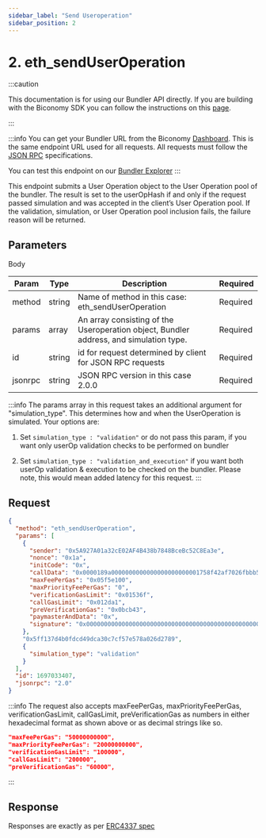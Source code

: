 ```yaml
---
sidebar_label: "Send Useroperation"
sidebar_position: 2
---
```


# 2. eth_sendUserOperation

:::caution

This documentation is for using our Bundler API directly. If you are building with the Biconomy SDK you can follow the instructions on this [page](/Bundler/bundlermethods).

:::

:::info
You can get your Bundler URL from the Biconomy [Dashboard](https://dashboard.biconomy.io/bundlers). This is the same endpoint URL used for all requests. All requests must follow the [JSON RPC](https://www.jsonrpc.org/specification) specifications.

You can test this endpoint on our [Bundler Explorer](/Bundler/explorer)
:::

This endpoint submits a User Operation object to the User Operation pool of the bundler. The result is set to the userOpHash if and only if the request passed simulation and was accepted in the client’s User Operation pool. If the validation, simulation, or User Operation pool inclusion fails, the failure reason will be returned.

## Parameters

Body

| Param   | Type   | Description                                                                            | Required |
| ------- | ------ | -------------------------------------------------------------------------------------- | -------- |
| method  | string | Name of method in this case: eth_sendUserOperation                                     | Required |
| params  | array  | An array consisting of the Useroperation object, Bundler address, and simulation type. | Required |
| id      | string | id for request determined by client for JSON RPC requests                              | Required |
| jsonrpc | string | JSON RPC version in this case 2.0.0                                                    | Required |

:::info
The params array in this request takes an additional argument for "simulation_type". This determines how and when the UserOperation is simulated. Your options are:

1. Set `simulation_type : "validation"` or do not pass this param, if you want only userOp validation checks to be performed on bundler

2. Set `simulation_type : "validation_and_execution"` if you want both userOp validation & execution to be checked on the bundler. Please note, this would mean added latency for this request.
   :::

## Request

```json
{
  "method": "eth_sendUserOperation",
  "params": [
    {
      "sender": "0x5A927A01a32cE02AF4B438b7848BceBc52C8Ea3e",
      "nonce": "0x1a",
      "initCode": "0x",
      "callData": "0x0000189a0000000000000000000000001758f42af7026fbbb559dc60ece0de3ef81f665e00000000000000000000000000000000000000000000000000000000000000000000000000000000000000000000000000000000000000000000000000000060000000000000000000000000000000000000000000000000000000000000002440d097c30000000000000000000000005a927a01a32ce02af4b438b7848bcebc52c8ea3e00000000000000000000000000000000000000000000000000000000",
      "maxFeePerGas": "0x05f5e100",
      "maxPriorityFeePerGas": "0",
      "verificationGasLimit": "0x01536f",
      "callGasLimit": "0x012da1",
      "preVerificationGas": "0x0bcb43",
      "paymasterAndData": "0x",
      "signature": "0x00000000000000000000000000000000000000000000000000000000000000400000000000000000000000000000001c5b32f37f5bea87bdd5374eb2ac54ea8e000000000000000000000000000000000000000000000000000000000000004192bbb8c80bb259efefdb183e78289a44517ac4892db4acf2c2f436b4e5a863842f42a8b143e184097bdcf30230b1c48aef87617ab821709384ecf6c44441eea31b00000000000000000000000000000000000000000000000000000000000000"
    },
    "0x5ff137d4b0fdcd49dca30c7cf57e578a026d2789",
    {
      "simulation_type": "validation"
    }
  ],
  "id": 1697033407,
  "jsonrpc": "2.0"
}
```

:::info
The request also accepts maxFeePerGas, maxPriorityFeePerGas, verificationGasLimit, callGasLimit, preVerificationGas as numbers in either hexadecimal format as shown above or as decimal strings like so.

```json
"maxFeePerGas": "50000000000",
"maxPriorityFeePerGas": "20000000000",
"verificationGasLimit": "100000",
"callGasLimit": "200000",
"preVerificationGas": "60000",
```

:::

## Response

Responses are exactly as per [ERC4337 spec](https://eips.ethereum.org/EIPS/eip-4337#rpc-methods-eth-namespace:~:text=supportedEntryPoints%20rpc%20call.-,Return,-value%3A)

